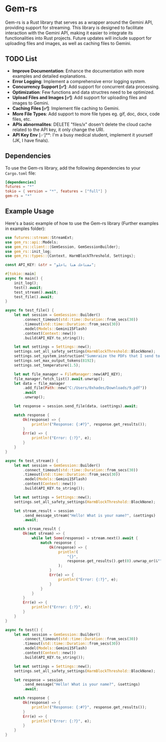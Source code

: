 # Gem-rs

Gem-rs is a Rust library that serves as a wrapper around the Gemini API, providing support for streaming. This library is designed to facilitate interaction with the Gemini API, making it easier to integrate its functionalities into Rust projects. Future updates will include support for uploading files and images, as well as caching files to Gemini.

## TODO List

- **Improve Documentation**: Enhance the documentation with more examples and detailed explanations.
- **Error Logging**: Implement a comprehensive error logging system.
- **Concurrency Support [✅]**: Add support for concurrent data processing.
- **Optimization**: Few functions and data structres need to be optimized.
- **Upload Files and Images [✅]**: Add support for uploading files and images to Gemini.
- **Caching Files [✅]**: Implement file caching to Gemini.
- **More File Types**: Add support to more file types eg. gif, doc, docx, code files, etc.
- **APIs abnormalites**: DELETE "files/x" dosen't delete the cloud cache related to the API key, it only change the URI.
- **API Key Env** [✅]**: I'm a busy medical student, implement it yourself (JK, I have finals).

## Dependencies

To use the Gem-rs library, add the following dependencies to your `Cargo.toml` file:

```toml
[dependencies]
futures = "*"
tokio = { version = "*", features = ["full"] }
gem-rs = "*"
```

## Example Usage

Here's a basic example of how to use the Gem-rs library (Further examples in examples folder):

```rust
use futures::stream::StreamExt;
use gem_rs::api::Models;
use gem_rs::client::{GemSession, GemSessionBuilder};
use gem_rs::init_log;
use gem_rs::types::{Context, HarmBlockThreshold, Settings};

const API_KEY: &str = "مفتاحك هنا ياحلو";

#[tokio::main]
async fn main() {
    init_log();
    test().await;
    test_stream().await;
    test_file().await;
}

async fn test_file() {
    let mut session = GemSession::Builder()
        .connect_timeout(std::time::Duration::from_secs(30))
        .timeout(std::time::Duration::from_secs(30))
        .model(Models::Gemini15Flash)
        .context(Context::new())
        .build(API_KEY.to_string());

    let mut settings = Settings::new();
    settings.set_all_safety_settings(HarmBlockThreshold::BlockNone);
    settings.set_system_instruction("Summraize the PDFs that I send to you, in a (UwU) style");
    settings.set_max_output_tokens(8192);
    settings.set_temperature(1.5);

    let mut file_manager = FileManager::new(API_KEY);
    file_manager.fetch_list().await.unwrap();
    let data = file_manager
        .add_file(Path::new("C:/Users/0xhades/Downloads/9.pdf"))
        .await
        .unwrap();

    let response = session.send_file(data, &settings).await;

    match response {
        Ok(response) => {
            println!("Response: {:#?}", response.get_results());
        }
        Err(e) => {
            println!("Error: {:?}", e);
        }
    }
}

async fn test_stream() {
    let mut session = GemSession::Builder()
        .connect_timeout(std::time::Duration::from_secs(30))
        .timeout(std::time::Duration::from_secs(30))
        .model(Models::Gemini15Flash)
        .context(Context::new())
        .build(API_KEY.to_string());

    let mut settings = Settings::new();
    settings.set_all_safety_settings(HarmBlockThreshold::BlockNone);

    let stream_result = session
        .send_message_stream("Hello! What is your name?", &settings)
        .await;

    match stream_result {
        Ok(mut stream) => {
            while let Some(response) = stream.next().await {
                match response {
                    Ok(response) => {
                        println!(
                            "{}",
                            response.get_results().get(0).unwrap_or(&"".to_string())
                        );
                    }
                    Err(e) => {
                        println!("Error: {:?}", e);
                    }
                }
            }
        }
        Err(e) => {
            println!("Error: {:?}", e);
        }
    }
}

async fn test() {
    let mut session = GemSession::Builder()
        .connect_timeout(std::time::Duration::from_secs(30))
        .timeout(std::time::Duration::from_secs(30))
        .model(Models::Gemini15Flash)
        .context(Context::new())
        .build(API_KEY.to_string());

    let mut settings = Settings::new();
    settings.set_all_safety_settings(HarmBlockThreshold::BlockNone);

    let response = session
        .send_message("Hello! What is your name?", &settings)
        .await;

    match response {
        Ok(response) => {
            println!("Response: {:#?}", response.get_results());
        }
        Err(e) => {
            println!("Error: {:?}", e);
        }
    }
}
```
